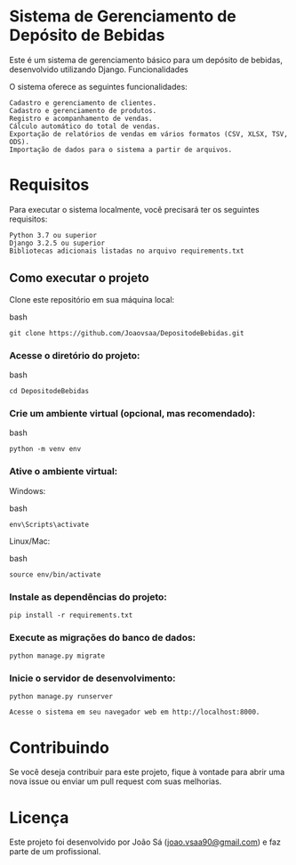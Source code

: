 # Sistema de Gerenciamento de Depósito de Bebidas

Este é um sistema de gerenciamento básico para um depósito de bebidas, desenvolvido utilizando Django.
Funcionalidades

O sistema oferece as seguintes funcionalidades:

    Cadastro e gerenciamento de clientes.
    Cadastro e gerenciamento de produtos.
    Registro e acompanhamento de vendas.
    Cálculo automático do total de vendas.
    Exportação de relatórios de vendas em vários formatos (CSV, XLSX, TSV, ODS).
    Importação de dados para o sistema a partir de arquivos.

# Requisitos

Para executar o sistema localmente, você precisará ter os seguintes requisitos:

    Python 3.7 ou superior
    Django 3.2.5 ou superior
    Bibliotecas adicionais listadas no arquivo requirements.txt

## Como executar o projeto

   Clone este repositório em sua máquina local:

   bash

    git clone https://github.com/Joaovsaa/DepositodeBebidas.git

### Acesse o diretório do projeto:

bash

    cd DepositodeBebidas

### Crie um ambiente virtual (opcional, mas recomendado):

bash

    python -m venv env

### Ative o ambiente virtual:

Windows:

   bash

    env\Scripts\activate

Linux/Mac:

   bash

    source env/bin/activate

### Instale as dependências do projeto:

    pip install -r requirements.txt

### Execute as migrações do banco de dados:

    python manage.py migrate

### Inicie o servidor de desenvolvimento:

    python manage.py runserver

    Acesse o sistema em seu navegador web em http://localhost:8000.

# Contribuindo

Se você deseja contribuir para este projeto, fique à vontade para abrir uma nova issue ou enviar um pull request com suas melhorias.
# Licença


Este projeto foi desenvolvido por João Sá (joao.vsaa90@gmail.com) e faz parte de um profissional.
